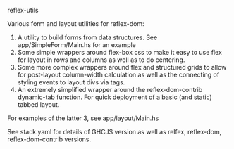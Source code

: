 reflex-utils 

Various form and layout utilities for reflex-dom:

1. A utility to build forms from data structures. See app/SimpleForm/Main.hs for an example  
2. Some simple wrappers around flex-box css to make it easy to use flex for layout in rows and columns as well as to do centering.
3. Some more complex wrappers around flex and structured grids to allow for post-layout column-width calculation as well as the connecting of styling events to layout divs via tags.
4. An extremely simplified wrapper around the reflex-dom-contrib dynamic-tab function.  For quick deployment of a basic (and static) tabbed layout.

For examples of the latter 3, see app/layout/Main.hs


See stack.yaml for details of GHCJS version as well as relfex, reflex-dom, reflex-dom-contrib versions.  

